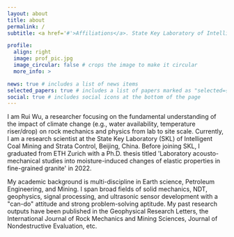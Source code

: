 ```yaml
---
layout: about
title: about
permalink: /
subtitle: <a href='#'>Affiliations</a>. State Key Laboratory of Intelligent Coal Mining and Strata Control, Beijing, China.

profile:
  align: right
  image: prof_pic.jpg
  image_circular: false # crops the image to make it circular
  more_info: >

news: true # includes a list of news items
selected_papers: true # includes a list of papers marked as "selected={true}"
social: true # includes social icons at the bottom of the page
---
```


I am Rui Wu, a researcher focusing on the fundamental understanding of the impact of climate change (e.g., water availability, temperature riser/drop) on rock mechanics and physics from lab to site scale. Currently, I am a research scientist at the State Key Laboratory (SKL) of Intelligent Coal Mining and Strata Control, Beijing, China. Before joining SKL, I graduated from ETH Zurich with a Ph.D. thesis titled 'Laboratory acousto-mechanical studies into moisture-induced changes of elastic properties in fine-grained granite' in 2022.

My academic background is multi-discipline in Earth science, Petroleum Engineering, and Mining. I span broad fields of solid mechanics, NDT, geophysics, signal processing, and ultrasonic sensor development with a "can-do" attitude and strong problem-solving aptitude. My past research outputs have been published in the Geophysical Research Letters, the International Journal of Rock Mechanics and Mining Sciences, Journal of Nondestructive Evaluation, etc.
